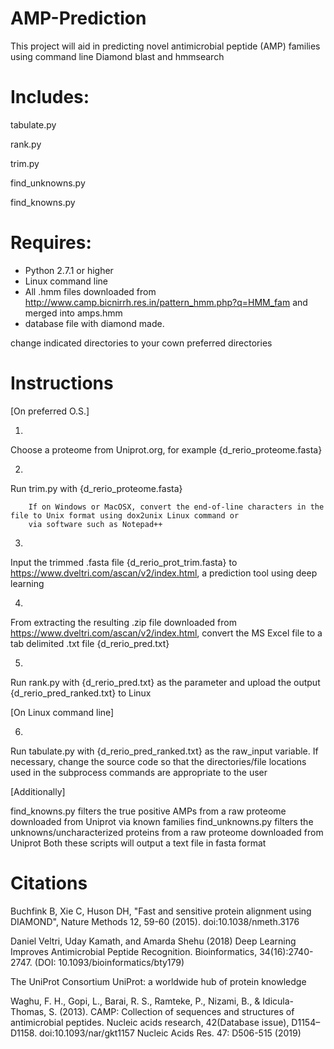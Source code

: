 # AMP-Prediction

This project will aid in predicting novel antimicrobial peptide (AMP) families using command line Diamond blast and hmmsearch

# Includes:
tabulate.py

rank.py

trim.py

find_unknowns.py

find_knowns.py


# Requires:
- Python 2.7.1 or higher
- Linux command line
- All .hmm files downloaded from http://www.camp.bicnirrh.res.in/pattern_hmm.php?q=HMM_fam and merged into amps.hmm 
- database file with diamond made. 

change indicated directories to your cown preferred directories

# Instructions

[On preferred O.S.]

1.
Choose a proteome from Uniprot.org, for example {d_rerio_proteome.fasta}

2.
Run trim.py with {d_rerio_proteome.fasta}  

        If on Windows or MacOSX, convert the end-of-line characters in the file to Unix format using dox2unix Linux command or
        via software such as Notepad++

3. 
Input the trimmed .fasta file {d_rerio_prot_trim.fasta} to https://www.dveltri.com/ascan/v2/index.html, a prediction tool using deep
learning

4.
From extracting the resulting .zip file downloaded from https://www.dveltri.com/ascan/v2/index.html, convert the MS Excel file to a tab
delimited .txt file {d_rerio_pred.txt}

5.
Run rank.py with {d_rerio_pred.txt} as the parameter and upload the output {d_rerio_pred_ranked.txt} to
Linux 

[On Linux command line]

6.  
Run tabulate.py with {d_rerio_pred_ranked.txt} as the raw_input variable. If necessary, change the source code so that the
directories/file locations used in the subprocess commands are appropriate to the user

[Additionally]

find_knowns.py filters the true positive AMPs from a raw proteome downloaded from Uniprot via known families
find_unknowns.py filters the unknowns/uncharacterized proteins from a raw proteome downloaded from Uniprot
Both these scripts will output a text file in fasta format

# Citations

Buchfink B, Xie C, Huson DH, "Fast and sensitive protein alignment using DIAMOND", Nature Methods 12, 59-60 (2015).
doi:10.1038/nmeth.3176

Daniel Veltri, Uday Kamath, and Amarda Shehu (2018) Deep Learning Improves Antimicrobial Peptide Recognition. Bioinformatics,
34(16):2740-2747. (DOI: 10.1093/bioinformatics/bty179)

The UniProt Consortium 
UniProt: a worldwide hub of protein knowledge 

Waghu, F. H., Gopi, L., Barai, R. S., Ramteke, P., Nizami, B., & Idicula-Thomas, S. (2013). CAMP: Collection of sequences and structures
of antimicrobial peptides. Nucleic acids research, 42(Database issue), D1154–D1158. doi:10.1093/nar/gkt1157
Nucleic Acids Res. 47: D506-515 (2019)
